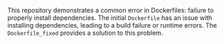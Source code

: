 This repository demonstrates a common error in Dockerfiles: failure to properly install dependencies. The initial `Dockerfile` has an issue with installing dependencies, leading to a build failure or runtime errors. The `Dockerfile_fixed` provides a solution to this problem.